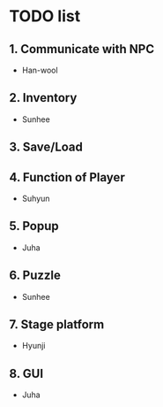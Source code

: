 # TODO list
## 1. Communicate with NPC
+ Han-wool
## 2. Inventory
+ Sunhee
## 3. Save/Load
## 4. Function of Player
+ Suhyun
## 5. Popup
+ Juha
## 6. Puzzle
+ Sunhee
## 7. Stage platform
+ Hyunji
## 8. GUI
+ Juha
